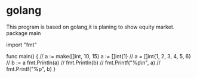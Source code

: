 # golang
This program is based on golang,it is planing to show equity market.
package main

import "fmt"

func main() {
	//	a := make([]int, 10, 15)
	a := []int{1}
	//	a = []int{1, 2, 3, 4, 5, 6}
	//	b := a
	fmt.Println(a)
	//	fmt.Println(b)
	//	fmt.Printf("%p\n", a)
	//	fmt.Printf("%p", b)
}
